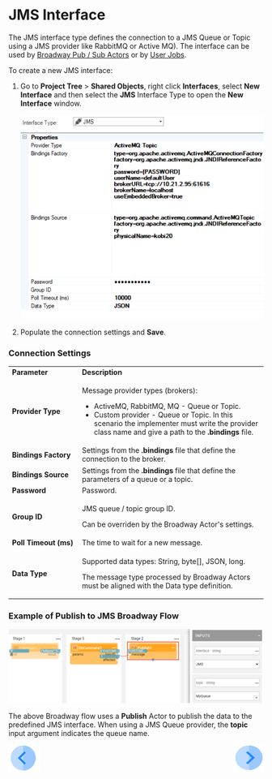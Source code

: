 # JMS Interface

The JMS interface type defines the connection to a JMS Queue or Topic using a JMS provider like RabbitMQ or Active MQ). The interface can be used by [Broadway Pub / Sub Actors](/articles/19_Broadway/actors/05_db_actors.md) or by [User Jobs](/articles/20_jobs_and_batch_services/01_fabric_jobs_overview.md).

To create a new JMS interface:

1. Go to **Project Tree** > **Shared Objects**, right click **Interfaces**, select **New Interface** and then select the **JMS** Interface Type to open the **New Interface** window.

   ![image](images/jms_1.png)

2. Populate the connection settings and **Save**.

### Connection Settings

<table>
<tbody>
<tr>
<td width="200pxl"><strong>Parameter</strong></td>
<td width="700pxl"><strong>Description</strong></td>
</tr>
<tr>
<td><strong>Provider Type</strong></td>
<td>
<p>Message provider types (brokers):</p>
<ul>
<li>ActiveMQ, RabbitMQ, MQ - Queue or Topic.</li>
<li>Custom provider - Queue or Topic. In this scenario the implementer must write the provider class name and give a path to the <strong>.bindings</strong> file.</li>
</ul>
</td>
</tr>
<tr>
<td><strong>Bindings Factory&nbsp;</strong></td>
<td>Settings from the <strong>.bindings</strong> file that define the connection to the broker.</td>
</tr>
<tr>
<td><strong>Bindings Source</strong></td>
<td>Settings from the <strong>.bindings</strong> file that define the parameters of a queue or a topic.</td>
</tr>
<tr>
<td><strong>Password</strong></td>
<td>Password.</td>
</tr>
<tr>
<td><strong>Group ID</strong></td>
<td>
<p>JMS queue / topic group ID.</p>
<p>Can be overriden by the Broadway Actor's settings.&nbsp;</p>
</td>
</tr>
<tr>
<td><strong>Poll Timeout (ms)</strong></td>
<td>The time to wait for a new message.</td>
</tr>
<tr>
<td><strong>Data Type</strong></td>
<td>
<p>Supported data types: String, byte[], JSON, long.</p>
<p>The message type processed by Broadway Actors must be aligned with the Data type definition.</p>
</td>
</tr>
</tbody>
</table>


### Example of Publish to JMS Broadway Flow

![image](images/jms_2.PNG)

The above Broadway flow uses a **Publish** Actor to publish the data to the predefined JMS interface. When using a JMS Queue provider, the **topic** input argument indicates the queue name.



[![Previous](/articles/images/Previous.png)](03_kafka_interface.md)[<img align="right" width="60" height="54" src="/articles/images/Next.png">](05_HTTP_interface.md) 

